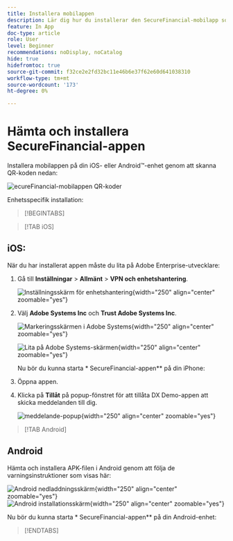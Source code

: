 ```yaml
---
title: Installera mobilappen
description: Lär dig hur du installerar den SecureFinancial-mobilapp som används i L535 Summit Lab.
feature: In App
doc-type: article
role: User
level: Beginner
recommendations: noDisplay, noCatalog
hide: true
hidefromtoc: true
source-git-commit: f32ce2e2fd32bc11e46b6e37f62e60d641038310
workflow-type: tm+mt
source-wordcount: '173'
ht-degree: 0%

---
```



# Hämta och installera SecureFinancial-appen

Installera mobilappen på din iOS- eller Android™-enhet genom att skanna QR-koden nedan:

![ecureFinancial-mobilappen QR-koder](/help/summit-lab-assets/assets/dx-demo-app-qr-codes.png)

Enhetsspecifik installation:

>[!BEGINTABS]

>[!TAB iOS]

## iOS:

När du har installerat appen måste du lita på Adobe Enterprise-utvecklare:

1. Gå till **Inställningar** > **Allmänt** > **VPN och enhetshantering**.

   ![Inställningsskärm för enhetshantering](/help/summit/l820-lab-workbook/assets/1-2-2-device-management-screen.PNG "Inställningsskärm för enhetshantering"){width="250" align="center" zoomable="yes"}

1. Välj **Adobe Systems Inc** och **Trust Adobe Systems Inc**.

   ![Markeringsskärmen i Adobe Systems](/help/summit/l820-lab-workbook/assets/1-2-3-adobe-systems.PNG "Markeringsskärmen i Adobe Systems"){width="250" align="center" zoomable="yes"}
   <br>

   ![Lita på Adobe Systems-skärmen](/help/summit/l820-lab-workbook/assets/1-2-4-trust-adobe.PNG){width="250" align="center" zoomable="yes"}

   Nu bör du kunna starta * SecureFinancial-appen** på din iPhone:

2. Öppna appen.

3. Klicka på **Tillåt** på popup-fönstret för att tillåta DX Demo-appen att skicka meddelanden till dig.

   ![meddelande-popup](/help/summit/l820-lab-workbook/assets/1-2-allow-notifications.png){width="250" align="center" zoomable="yes"}

>[!TAB Android]

## Android

Hämta och installera APK-filen i Android genom att följa de varningsinstruktioner som visas här:

![Android nedladdningsskärm](/help/summit/l820-lab-workbook/assets/1-2-5-android-download.jpg "Android nedladdningsskärm"){width="250" align="center" zoomable="yes"}
<br>
![Android installationsskärm](/help/summit/l820-lab-workbook/assets/1-2-6-android-installation.jpg){width="250" align="center" zoomable="yes"}

Nu bör du kunna starta * SecureFinancial-appen** på din Android-enhet:

>[!ENDTABS]
